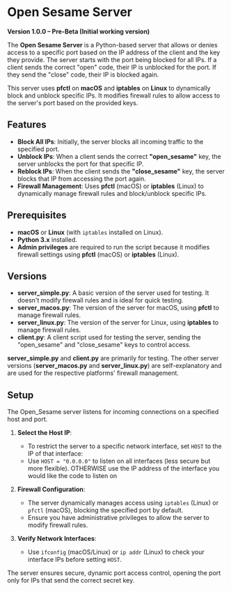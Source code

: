 # Open Sesame Server

**Version 1.0.0 – Pre-Beta (Initial working version)**

The **Open Sesame Server** is a Python-based server that allows or denies access to a specific port based on the IP address of the client and the key they provide. The server starts with the port being blocked for all IPs. If a client sends the correct "open" code, their IP is unblocked for the port. If they send the "close" code, their IP is blocked again.

This server uses **pfctl** on **macOS** and **iptables** on **Linux** to dynamically block and unblock specific IPs. It modifies firewall rules to allow access to the server's port based on the provided keys.

## Features

- **Block All IPs**: Initially, the server blocks all incoming traffic to the specified port.
- **Unblock IPs**: When a client sends the correct **"open_sesame"** key, the server unblocks the port for that specific IP.
- **Reblock IPs**: When the client sends the **"close_sesame"** key, the server blocks that IP from accessing the port again.
- **Firewall Management**: Uses **pfctl** (macOS) or **iptables** (Linux) to dynamically manage firewall rules and block/unblock specific IPs.

## Prerequisites

- **macOS** or **Linux** (with `iptables` installed on Linux).
- **Python 3.x** installed.
- **Admin privileges** are required to run the script because it modifies firewall settings using **pfctl** (macOS) or **iptables** (Linux).


## Versions

- **server_simple.py**: A basic version of the server used for testing. It doesn't modify firewall rules and is ideal for quick testing.
- **server_macos.py**: The version of the server for macOS, using **pfctl** to manage firewall rules.
- **server_linux.py**: The version of the server for Linux, using **iptables** to manage firewall rules.
- **client.py**: A client script used for testing the server, sending the "open_sesame" and "close_sesame" keys to control access.

**server_simple.py** and **client.py** are primarily for testing. The other server versions (**server_macos.py** and **server_linux.py**) are self-explanatory and are used for the respective platforms' firewall management.

## Setup

The Open_Sesame server listens for incoming connections on a specified host and port. 

1. **Select the Host IP**:
   - To restrict the server to a specific network interface, set `HOST` to the IP of that interface:
   - Use `HOST = "0.0.0.0"` to listen on all interfaces (less secure but more flexible). OTHERWISE use the IP address of the interface you would like the code to listen on

2. **Firewall Configuration**:
   - The server dynamically manages access using `iptables` (Linux) or `pfctl` (macOS), blocking the specified port by default.
   - Ensure you have administrative privileges to allow the server to modify firewall rules.

3. **Verify Network Interfaces**:
   - Use `ifconfig` (macOS/Linux) or `ip addr` (Linux) to check your interface IPs before setting `HOST`.

The server ensures secure, dynamic port access control, opening the port only for IPs that send the correct secret key.



